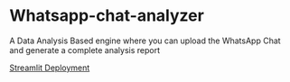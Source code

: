 # Whatsapp-chat-analyzer
A Data Analysis Based engine where you can upload the WhatsApp Chat and generate a complete analysis report


[Streamlit Deployment](https://whatsapp-chat-analyzergit-kyqvat3ct68bqvej5tnpyo.streamlit.app/)
